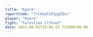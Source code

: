 ```yaml
---
title: "Kyore"
reportCode: "7rC4GqTLR3pgZQxc"
player: "Kyore"
fight: "Terestian Illhoof"
date: 2021-08-01T19:04:53.731000+00:00
---
```

